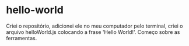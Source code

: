 # hello-world
Criei o repositório, adicionei ele no meu computador pelo terminal, criei o arquivo helloWorld.js colocando a frase 'Hello World!'. Começo sobre as ferramentas.
